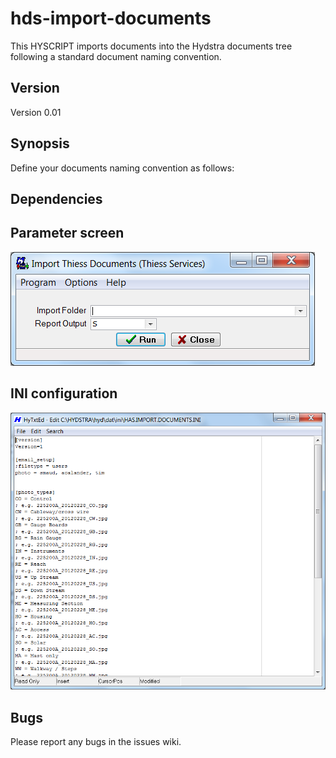 hds-import-documents
=====================

This HYSCRIPT imports documents into the Hydstra documents tree following a standard document naming convention.

## Version

Version 0.01

## Synopsis

Define your documents naming convention as follows:

## Dependencies

## Parameter screen

![Parameter screen](/images/psc.png)

## INI configuration

![INI file](/images/ini.png)
  
## Bugs

Please report any bugs in the issues wiki.

